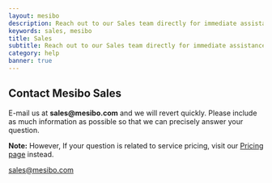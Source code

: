 ```yaml
---
layout: mesibo
description: Reach out to our Sales team directly for immediate assistance with all sales and business development related inquiries
keywords: sales, mesibo
title: Sales
subtitle: Reach out to our Sales team directly for immediate assistance with all sales and business development related inquiries
category: help
banner: true
---
```

<!-- main-container start -->
<!-- ================ -->
<section class="section main-container">
<div class="container">
<div class="row justify-content-md-center">
<div class="col-lg-8">
<h2 class="text-center mt-4">Contact <strong>Mesibo Sales</strong></h2>
<div class="separator"></div>
<p class="large text-center">E-mail us at <strong>sales@mesibo.com</strong> and we will revert quickly. Please include as much information as possible so that we can precisely answer your question.</p>
<p class="large text-center"><strong>Note:</strong> However, If your question is related to service pricing, visit our <a href="/pricing/">Pricing page</a> instead.</p>
<div class="row justify-content-md-center">
<a href="mailto:sales@mesibo.com" class="btn btn-default-transparent radius-50">sales@mesibo.com</a>
</div>
</div>
</div>
</div>
</section>
<!-- section end -->

